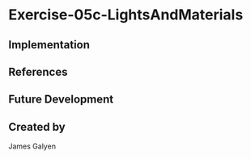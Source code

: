 # Exercise-05c-LightsAndMaterials


## Implementation

## References

## Future Development

## Created by
James Galyen